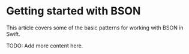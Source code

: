 # Getting started with BSON

This article covers some of the basic patterns for working with BSON in Swift.

TODO: Add more content here.
